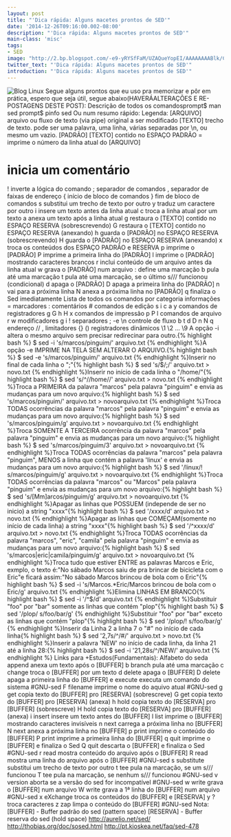 ```yaml
---
layout: post
title: "'Dica rápida: Alguns macetes prontos de SED'"
date: '2014-12-26T09:16:00.002-08:00'
description: "'Dica rápida: Alguns macetes prontos de SED'"
main-class: 'misc'
tags:
- SED
image: "http://2.bp.blogspot.com/-e9-yRYSfFaM/UZAQueYopEI/AAAAAAAABlk/CMblr_45IQE/s72-c/post-icon-sed.jpg"
twitter_text: "'Dica rápida: Alguns macetes prontos de SED'"
introduction: "'Dica rápida: Alguns macetes prontos de SED'"
---
```

 
![Blog Linux](http://2.bp.blogspot.com/-e9-yRYSfFaM/UZAQueYopEI/AAAAAAAABlk/CMblr_45IQE/s320/post-icon-sed.jpg "Blog Linux")
Segue alguns prontos que eu uso pra memorizar e pôr em prática, espero que seja útil, segue abaixo(HAVERÁALTERAÇÕES E RE-POSTAGENS DESTE POST):
Descrição de todos os comandosprompt$ man sed
prompt$ pinfo sed
Ou num resumo rápido: 
Legenda:
[ARQUIVO]       arquivo ou fluxo de texto (via pipe) original a ser modificado
[TEXTO]         trecho de texto. pode ser uma palavra, uma linha,
                várias separadas por \n, ou mesmo um vazio.
[PADRÃO]        [TEXTO] contido no ESPAÇO PADRÃO
= imprime o número da linha atual do [ARQUIVO]
# inicia um comentário
! inverte a lógica do comando
; separador de comandos
, separador de faixas de endereço
{ início de bloco de comandos
} fim de bloco de comandos
s substitui um trecho de texto por outro
y traduz um caractere por outro
i insere um texto antes da linha atual 
c troca a linha atual por um texto
a anexa um texto após a linha atual
g restaura o [TEXTO] contido no ESPAÇO RESERVA (sobrescrevendo)
G restaura o [TEXTO] contido no ESPAÇO RESERVA (anexando)
h guarda o [PADRÃO] no ESPAÇO RESERVA (sobrescrevendo)
H guarda o [PADRÃO] no ESPAÇO RESERVA (anexando)
x troca os conteúdos dos ESPAÇO PADRÃO e RESERVA
p imprime o [PADRÃO]
P imprime a primeira linha do [PADRÃO]
l imprime o [PADRÃO] mostrando caracteres brancos
r inclui conteúdo de um arquivo antes da linha atual
w grava o [PADRÃO] num arquivo
: define uma marcação
b pula até uma marcação 
t pula até uma marcação, se o último s/// funcionou (condicional)
d apaga o [PADRÃO]
D apaga a primeira linha do [PADRÃO]
n vai para a próxima linha
N anexa a próxima linha no [PADRÃO]
q finaliza o Sed imediatamente
Lista de todos os comandos por categoria                   informações =
                    marcadores :
                   comentários #
            comandos de edição s i c a y
     comandos de registradores g G h H x
         comandos de impressão p P l
           comandos de arquivo r w
                 modificadores g i !
                   separadores ; -e \n
             controle de fluxo b t d D n N q
                      endereço // ,
                   limitadores {} \(\)
       registradores dinâmicos \1 \2 ... \9
A opção -i altera o mesmo arquivo sem precisar redirecinar para outro.{% highlight bash %}
$ sed -i 's/marcos/pinguim/' arquivo.txt
{% endhighlight %}A opção -e IMPRIME NA TELA SEM ALTERAR O ARQUIVO.{% highlight bash %}
$ sed -e 's/marcos/pinguim/' arquivo.txt
{% endhighlight %}Inserir no final de cada linha o ";"{% highlight bash %}
$ sed 's/$/;/' arquivo.txt > novo.txt
{% endhighlight %}Inserir no início de cada linha o "/home/"{% highlight bash %}
$ sed 's/^/\/home\//' arquivo.txt > novo.txt
{% endhighlight %}Troca a PRIMEIRA da palavra "marcos" pela palavra "pinguim" e envia as mudanças para um novo arquivo:{% highlight bash %}
$ sed 's/marcos/pinguim/' arquivo.txt > novoarquivo.txt
{% endhighlight %}Troca TODAS ocorrências da palavra "marcos" pela palavra "pinguim" e envia as mudanças para um novo arquivo:{% highlight bash %}
$ sed 's/marcos/pinguim/g' arquivo.txt > novoarquivo.txt
{% endhighlight %}Troca SOMENTE A TERCEIRA ocorrência da palavra "marcos" pela palavra "pinguim" e envia as mudanças para um novo arquivo:{% highlight bash %}
$ sed 's/marcos/pinguim/3' arquivo.txt > novoarquivo.txt
{% endhighlight %}Troca TODAS ocorrências da palavra "marcos" pela palavra "pinguim", MENOS a linha que contém a palavra 'linux' e envia as mudanças para um novo arquivo:{% highlight bash %}
$ sed '/linux/! s/marcos/pinguim/g' arquivo.txt > novoarquivo.txt
{% endhighlight %}Troca TODAS ocorrências da palavra "marcos"  ou "Marcos" pela palavra "pinguim" e envia as mudanças para um novo arquivo:{% highlight bash %}
$ sed 's/[Mm]arcos/pinguim/g' arquivo.txt > novoarquivo.txt
{% endhighlight %}Apagar as linhas que POSSUEM (independe de ser no inicio) a string "xxxx"{% highlight bash %}
$ sed '/xxxx/d' arquivo.txt > novo.txt
{% endhighlight %}Apagar as linhas que COMEÇAM(somente no início de cada linha) a string "xxxx"{% highlight bash %}
$ sed '/^xxxx/d' arquivo.txt > novo.txt
{% endhighlight %}Troca TODAS ocorrências da palavra "marcos", "eric", "camila" pela palavra "pinguim" e envia as mudanças para um novo arquivo:{% highlight bash %}
$ sed 's/marcos\|eric\|camila/pinguim/g' arquivo.txt > novoarquivo.txt
{% endhighlight %}Troca tudo que estiver ENTRE as palavras Marcos e Eric, exmplo, o texto é:"No sábado Marcos saiu de pra brincar de bicicleta com o Eric"e ficará assim:"No sábado Marcos brincou de bola com o Eric"{% highlight bash %}
$ sed -i 's/Marcos.*Eric/Marcos brincou de bola com o Eric/g' arquivo.txt
{% endhighlight %}Elimina LINHAS EM BRANCO{% highlight bash %}
$ sed -i '/^$/d' arquivo.txt
{% endhighlight %}Substituir "foo" por "bar" somente as linhas que contém "plop"{% highlight bash %}
$ sed '/plop/ s/foo/bar/g'
{% endhighlight %}Substituir "foo" por "bar" exceto as linhas que contém "plop"{% highlight bash %}
$ sed '/plop/! s/foo/bar/g'
{% endhighlight %}Inserir da Linha 2 a linha 7 o "#" no início de cada linha{% highlight bash %}
$ sed '2,7s/^/#/' arquivo.txt > novo.txt
{% endhighlight %}Inserir a palavra 'NEW' no início de cada linha, da linha 21 até a linha 28:{% highlight bash %}
$ sed -i '21,28s/^/NEW/' arquivo.txt 
{% endhighlight %}
Links para +Estudos(Fundamentais):
Alfabeto do seda    append        anexa um texto após o [BUFFER]
b    branch        pula até uma marcação
c    change        troca o [BUFFER] por um texto
d    delete        apaga o [BUFFER]
D    delete        apaga a primeira linha do [BUFFER]
e    execute       executa um comando do sistema #GNU-sed
F    filename      imprime o nome do aquivo atual #GNU-sed
g    get           copia texto do [BUFFER] pro [RESERVA] (sobrescreve)
G    get           copia texto do [BUFFER] pro [RESERVA] (anexa)
h    hold          copia texto do [RESERVA] pro [BUFFER] (sobrescreve)
H    hold          copia texto do [RESERVA] pro [BUFFER] (anexa)
i    insert        insere um texto antes do [BUFFER]
l    list          imprime o [BUFFER] mostrando caracteres invisíveis
n    next          carrega a próxima linha no [BUFFER]
N    next          anexa a próxima linha no [BUFFER]
p    print         imprime o conteúdo do [BUFFER]
P    print         imprime a primeira linha do [BUFFER]
q    quit          imprime o [BUFFER] e finaliza o Sed
Q    quit          descarta o [BUFFER] e finaliza o Sed #GNU-sed
r    read          mostra conteúdo do arquivo após o [BUFFER]
R    read          mostra uma linha do arquivo após o [BUFFER] #GNU-sed
s    substitute    substitui um trecho de texto por outro
t    tee           pula na marcação, se um s/// funcionou
T    tee           pula na marcação, se nenhum s/// funcionou #GNU-sed
v    version       aborta se a versão do sed for incompatível #GNU-sed
w    write         grava o [BUFFER] num arquivo
W    write         grava a 1ª linha do [BUFFER] num arquivo #GNU-sed
x    eXchange      troca os conteúdos do [BUFFER] e [RESERVA]
y    ?             troca caracteres
z    zap           limpa o conteúdo do [BUFFER] #GNU-sed
Nota:
   [BUFFER]  - Buffer padrão do sed (pattern space)
   [RESERVA] - Buffer reserva do sed (hold space)
http://aurelio.net/sed/
http://thobias.org/doc/sosed.html
http://pt.kioskea.net/faq/sed-478
